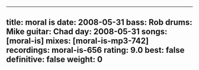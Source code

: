
---
title: moral is
date: 2008-05-31
bass:	Rob
drums:	Mike
guitar:	Chad
day: 2008-05-31
songs: [moral-is]
mixes: [moral-is-mp3-742]
recordings: moral-is-656
rating: 9.0
best: false
definitive: false
weight: 0
---
